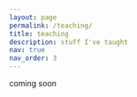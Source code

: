 ```yaml
---
layout: page
permalink: /teaching/
title: teaching
description: stuff I've taught
nav: true
nav_order: 3
---
```


coming soon

